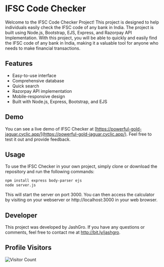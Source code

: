 # IFSC Code Checker

Welcome to the IFSC Code Checker Project! This project is designed to help individuals easily check the IFSC code of any bank in India. The project is built using Node.js, Bootstrap, EJS, Express, and Razorpay API Implementation. With this project, you will be able to quickly and easily find the IFSC code of any bank in India, making it a valuable tool for anyone who needs to make financial transactions.

## Features

- Easy-to-use interface
- Comprehensive database
- Quick search
- Razorpay API implementation
- Mobile-responsive design
- Built with Node.js, Express, Bootstrap, and EJS

## Demo

You can see a live demo of IFSC Checker at [https://powerful-gold-jaguar.cyclic.app/](https://powerful-gold-jaguar.cyclic.app/). Feel free to test it out and provide feedback.

## Usage

To use the IFSC Checker in your own project, simply clone or download the repository and run the following commands:

```bash
npm install express body-parser ejs
node server.js
```
This will start the server on port 3000. You can then access the calculator by visiting on your webserver or http://localhost:3000 in your web browser.

## Developer

This project was developed by JashGro. If you have any questions or comments, feel free to contact me at http://bit.ly/jashgro.

## Profile Visitors

![Visitor Count](https://profile-counter.glitch.me/BlackHatDevX/count.svg)
